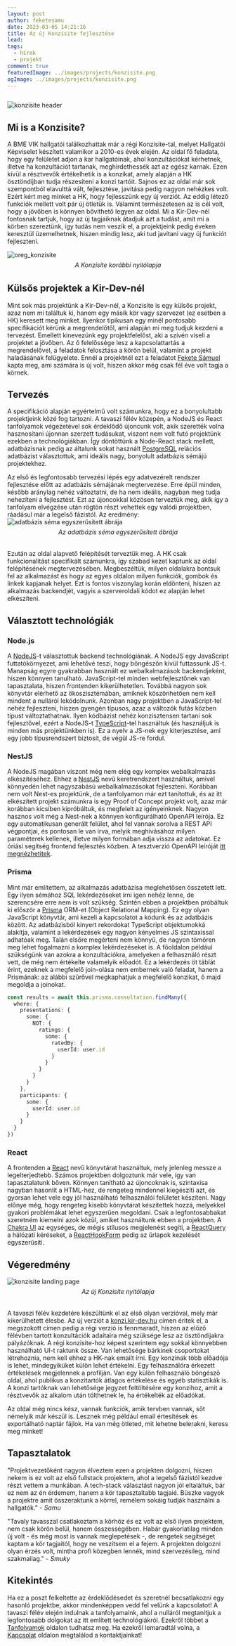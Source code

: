 ```yaml
---
layout: post
author: feketesamu
date: 2023-03-05 14:21:16
title: Az új Konzisite fejlesztése
lead:
tags:
  - hírek
  - projekt
comment: true
featuredImage: ../images/projects/konzisite.png
ogImage: ../images/projects/konzisite.png
---
```


<style>
.caption {
  font-style: italic;
  text-align: center;
  margin: -0.5rem 0 2rem 0;
}
</style>

```toc

```

![konzisite header](https://warp.sch.bme.hu/images/konzisite_email_header)

## Mi is a Konzisite?

A BME VIK hallgatói találkozhattak már a régi Konzisite-tal, melyet Hallgatói Képviselet készített valamikor a 2010-es évek elején. Az oldal fő feladata, hogy egy felületet adjon a kar hallgatóinak, ahol konzultációkat kérhetnek, illetve ha konzultációt tartanak, meghirdethessék azt az egész karnak. Ezen kívül a résztvevők értékelhetik is a konzikat, amely alapján a HK ösztöndíjban tudja részesíteni a konzi tartóit. Sajnos ez az oldal már sok szempontból elavulttá vált, fejlesztése, javítása pedig nagyon nehézkes volt. Ezért kért meg minket a HK, hogy fejlesszünk egy új verziót. Az eddig létező funkciók mellett volt pár új ötletük is. Valamint természetesen az is cél volt, hogy a jövőben is könnyen bővíthető legyen az oldal. Mi a Kir-Dev-nél fontosnak tartjuk, hogy az új tagjaiknak átadjuk azt a tudást, amit mi a körben szereztünk, így tudás nem veszik el, a projektjeink pedig éveken keresztül üzemelhetnek, hiszen mindig lesz, aki tud javítani vagy új funkciót fejleszteni.

![oreg_konzisite](https://warp.sch.bme.hu/images/kepernyokep-2022-12-04-031952)

<div class="caption">A Konzisite korábbi nyitólapja</div>

## Külsős projektek a Kir-Dev-nél

Mint sok más projektünk a Kir-Dev-nél, a Konzisite is egy külsős projekt, azaz nem mi találtuk ki, hanem egy másik kör vagy szervezet (ez esetben a HK) keresett meg minket. Ilyenkor tipikusan egy minél pontosabb specifikációt kérünk a megrendelőtől, ami alapján mi meg tudjuk kezdeni a tervezést. Emellett kinevezünk egy projektfelelőst, aki a szívén viseli a projektet a jövőben. Az ő felelőssége lesz a kapcsolattartás a megrendelővel, a feladatok felosztása a körön belül, valamint a projekt haladásának felügyelete. Ennél a projektnél ezt a feladatot [Fekete Sámuel](https://pek.sch.bme.hu/profiles/feketesamu) kapta meg, ami számára is új volt, hiszen akkor még csak fél éve volt tagja a körnek.

## Tervezés

A specifikáció alapján egyértelmű volt számunkra, hogy ez a bonyolultabb projektjeink közé fog tartozni. A tavaszi félév közepén, a NodeJS és React tanfolyamok végezetével sok érdeklődő újoncunk volt, akik szerették volna hasznosítani újonnan szerzett tudásukat, viszont nem volt futó projektünk ezekben a technológiákban. Így döntöttünk a Node-React stack mellett, adatbázisnak pedig az általunk sokat használt [PostgreSQL](https://www.postgresql.org/) relációs adatbázist választottuk, ami ideális nagy, bonyolult adatbázis sémájú projektekhez.

Az első és legfontosabb tervezési lépés egy adatvezérelt rendszer fejlesztése előtt az adatbázis sémájának megtervezése. Erre épül minden, később aránylag nehéz változtatni, de ha nem ideális, nagyban meg tudja nehezíteni a fejlesztést. Ezt az újoncokkal közösen terveztük meg, akik így a tanfolyam elvégzése után rögtön részt vehettek egy valódi projektben, ráadásul már a legelső fázistól. Az eredmény:
![adatbázis séma egyszerűsített ábrája](https://warp.sch.bme.hu/images/konzisite_diagram)

<div class="caption">Az adatbázis séma egyszerűsített ábrája</div>

Ezután az oldal alapvető felépítését terveztük meg. A HK csak funkcionalitást specifikált számunkra, így szabad kezet kaptunk az oldal felépítésének megtervezésében. Megbeszéltük, milyen oldalakra bontsuk fel az alkalmazást és hogy az egyes oldalon milyen funkciók, gombok és linkek kapjanak helyet. Ezt is fontos viszonylag korán eldönteni, hiszen az alkalmazás backendjét, vagyis a szerveroldali kódot ez alapján lehet elkészíteni.

## Választott technológiák

### Node.js

A [NodeJS](https://nodejs.org/en/)-t választottuk backend technológiának. A NodeJS egy JavaScript futtatókörnyezet, ami lehetővé teszi, hogy böngészőn kívül futtassunk JS-t. Manapság egyre gyakrabban használt ez webalkalmazások backendjeként, hiszen könnyen tanulható. JavaScript-tel minden webfejlesztőnek van tapasztalata, hiszen frontenden kikerülhetetlen. Továbbá nagyon sok könyvtár elérhető az ökoszisztémában, amiknek köszönhetően nem kell mindent a nulláról lekódolnunk. Azonban nagy projektben a JavaScript-tel nehéz fejleszteni, hiszen gyengén típusos, azaz a változók futás közben típust változtathatnak. Ilyen kódbázist nehéz konzisztensen tartani sok fejlesztővel, ezért a NodeJS-t [TypeScript](https://www.typescriptlang.org/)-tel használtuk (és használjuk is minden más projektünkben is). Ez a nyelv a JS-nek egy kiterjesztése, ami egy jobb típusrendszert biztosít, de végül JS-re fordul.

### NestJS

A NodeJS magában viszont még nem elég egy komplex webalkalmazás elkészítéséhez. Ehhez a [NestJS](https://nestjs.com/) nevű keretrendszert használtuk, amivel könnyedén lehet nagyszabású webalkalmazásokat fejleszteni. Korábban nem volt Nest-es projektünk, de a tanfolyamon már ezt tanítottuk, és az itt elkészített projekt számunkra is egy Proof of Concept projekt volt, azaz már korábban kicsiben kipróbáltuk, és megfelelt az igényeinknek.
Nagyon hasznos volt még a Nest-nek a könnyen konfigurálható OpenAPI leírója. Ez egy automatikusan generált felület, ahol fel vannak sorolva a REST API végpontjai, és pontosan le van írva, melyik meghívásához milyen paraméterek kellenek, illetve milyen formában adja vissza az adatokat. Ez óriási segítség frontend fejlesztés közben. A tesztverzió OpenAPI leíróját [itt megnézhetitek](https://api.konzisite-staging.kir-dev.hu/api).

### Prisma

Mint már említettem, az alkalmazás adatbázisa meglehetősen összetett lett. Egy ilyen sémához SQL lekérdezéseket írni igen nehéz lenne, de szerencsére erre nem is volt szükség. Szintén ebben a projektben próbáltuk ki először a [Prisma](https://www.prisma.io/) ORM-et (Object Relational Mapping). Ez egy olyan JavaScript könyvtár, ami kezeli a kapcsolatot a kódunk és az adatbázis között. Az adatbázisból kinyert rekordokat TypeScript objektumokká alakítja, valamint a lekérdezések egy nagyon kényelmes JS szintaxissal adhatóak meg. Talán elsőre megérteni nem könnyű, de nagyon tömören meg lehet fogalmazni a komplex lekérdezéseket is. A főoldalon például szükségünk van azokra a konzultációkra, amelyeken a felhasználó részt vett, de még nem értékelte valamelyik előadót. Ez a lekérdezés öt táblát érint, ezeknek a megfelelő join-olása nem embernek való feladat, hanem a Prismának: az alábbi szűrővel megkaphatjuk a megfelelő konzikat, ő majd megoldja a joinokat.

```typescript
const results = await this.prisma.consultation.findMany({
  where: {
    presentations: {
      some: {
        NOT: {
          ratings: {
            some: {
              ratedBy: {
                userId: user.id
              }
            }
          }
        }
      }
    },
    participants: {
      some: {
        userId: user.id
      }
    }
  }
})
```

### React

A frontenden a [React](https://reactjs.org/) nevű könyvtárat használtuk, mely jelenleg messze a legelterjedtebb. Számos projektben dolgoztunk már vele, így van tapasztalatunk bőven. Könnyen tanítható az újoncoknak is, szintaxisa nagyban hasonlít a HTML-hez, de rengeteg mindennel kiegészíti azt, és gyorsan lehet vele egy jól használható felhasználói felületet készíteni. Nagy előnye még, hogy rengeteg kisebb könyvtárat készítettek hozzá, melyekkel gyakori problémákat lehet egyszerűen megoldani. Csak a legfontosabbakat szeretném kiemelni azok közül, amiket használtunk ebben a projektben. A [Chakra UI](https://chakra-ui.com/) az egységes, de mégis stílusos megjelenést segíti, a [ReactQuery](https://react-query-v3.tanstack.com/) a hálózati kéréseket, a [ReactHookForm](https://react-hook-form.com/) pedig az űrlapok kezelését egyszerűsíti.

## Végeredmény

![konzisite landing page](https://warp.sch.bme.hu/images/konzisite_16_10)

<div class="caption">Az új Konzisite nyitólapja</div>

A tavaszi félév kezdetére készültünk el az első olyan verzióval, mely már kikerülhetett élesbe. Az új verziót a [konzi.kir-dev.hu](https://konzi.kir-dev.hu) címen éritek el, a megszokott címen pedig a régi verzió is fennmaradt, hiszen az előző félévben tartott konzultációk adaitaira még szüksége lesz az ösztöndíjakra pályázóknak. A régi konzisite-hoz képest szerintem egy sokkal könnyebben használható UI-t raktunk össze. Van lehetősége bárkinek csoportokat létrehoznia, nem kell ehhez a HK-nak emailt írni. Egy konzinak több előadója is lehet, mindegyiküket külön lehet értékelni. Egy felhasználóra érkezett értékelések megjelennek a profilján. Van egy külön felhasználó böngésző oldal, ahol publikus a konzitartók átlagos értékelése és egyéb statisztikák is. A konzi tartóknak van lehetősége jegyzet feltöltésére egy konzihoz, amit a résztvevők az alkalom után tölthetnek le, ha értékelték az előadókat.

Az oldal még nincs kész, vannak funkciók, amik tervben vannak, sőt némelyik már készül is. Lesznek még például email értesítések és exportálható naptár fájlok. Ha van még ötleted, mit lehetne belerakni, keress meg minket!

## Tapasztalatok

"Projektvezetőként nagyon élveztem ezen a projekten dolgozni, hiszen nekem is ez volt az első fullstack projektem, ahol a legelső fázistól kezdve részt vettem a munkában. A tech-stack választást nagyon jól eltaláltuk, bár ez nem az én érdemem, hanem a kör tapasztaltabb tagjaié. Büszke vagyok a projektre amit összeraktunk a körrel, remélem sokáig tudják használni a hallgatók." - _Samu_

"Tavaly tavasszal csatlakoztam a körhöz és ez volt az első ilyen projektem, nem csak körön belül, hanem összességében. Habár gyakorlatilag minden új volt - és még most is vannak meglepetések -, de rengetek segítséget kaptam a kör tagjaitól, hogy ne veszítsem el a fejem. A projekten dolgozni olyan érzés volt, mintha profi közegben lennék, mind szervezésileg, mind szakmailag." - _Smuky_

## Kitekintés

Ha ez a poszt felkeltette az érdeklődésedet és szeretnél becsatlakozni egy hasonló projektbe, akkor mindenképpen vedd fel velünk a kapcsolatot! A tavaszi félév elején indulnak a tanfolyamaink, ahol a nulláról megtanítjuk a legfontosabb dolgokat az itt említett technológiákról. Ezekről többet a [Tanfolyamok](https://kir-dev.hu/courses/) oldalon tudhatsz meg. Ha ezekről lemaradtál volna, a [Kapcsolat](https://kir-dev.hu/about/) oldalon megtalálod a kontaktjainkat!
